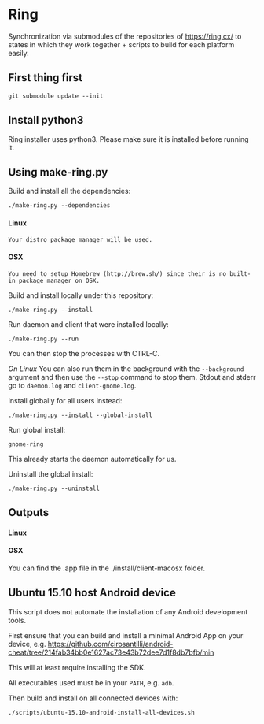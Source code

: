 # Ring

Synchronization via submodules of the repositories of <https://ring.cx/> to states in which they work together + scripts to build for each platform easily.

## First thing first

    git submodule update --init

## Install python3

Ring installer uses python3. Please make sure it is installed before running it.

## Using make-ring.py

Build and install all the dependencies:

    ./make-ring.py --dependencies

#### Linux
    Your distro package manager will be used.

#### OSX
    You need to setup Homebrew (http://brew.sh/) since their is no built-in package manager on OSX.

Build and install locally under this repository:

    ./make-ring.py --install

Run daemon and client that were installed locally:

    ./make-ring.py --run

You can then stop the processes with CTRL-C.

_On Linux_ You can also run them in the background with the `--background` argument and then use the `--stop` command to stop them.
Stdout and stderr go to `daemon.log` and `client-gnome.log`.

Install globally for all users instead:

    ./make-ring.py --install --global-install

Run global install:

    gnome-ring

This already starts the daemon automatically for us.

Uninstall the global install:

    ./make-ring.py --uninstall

## Outputs

#### Linux

#### OSX

You can find the .app file in the ./install/client-macosx folder.


## Ubuntu 15.10 host Android device

This script does not automate the installation of any Android development tools.

First ensure that you can build and install a minimal Android App on your device, e.g. <https://github.com/cirosantilli/android-cheat/tree/214fab34bb0e1627ac73e43b72dee7d1f8db7bfb/min>

This will at least require installing the SDK.

All executables used must be in your `PATH`, e.g. `adb`.

Then build and install on all connected devices with:

    ./scripts/ubuntu-15.10-android-install-all-devices.sh
